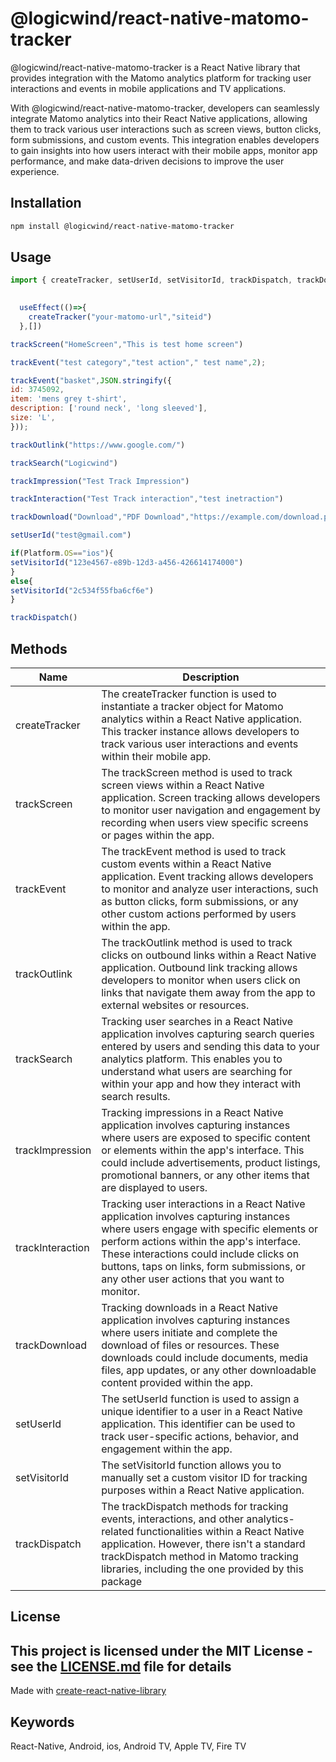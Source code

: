 # @logicwind/react-native-matomo-tracker

@logicwind/react-native-matomo-tracker is a React Native library that provides integration with the Matomo analytics platform for tracking user interactions and events in mobile applications and TV applications.

With @logicwind/react-native-matomo-tracker, developers can seamlessly integrate Matomo analytics into their React Native applications, allowing them to track various user interactions such as screen views, button clicks, form submissions, and custom events. This integration enables developers to gain insights into how users interact with their mobile apps, monitor app performance, and make data-driven decisions to improve the user experience.

## Installation

```sh
npm install @logicwind/react-native-matomo-tracker
```

## Usage

```js
import { createTracker, setUserId, setVisitorId, trackDispatch, trackDownload, trackEvent, trackImpression, trackInteraction, trackOutlink, trackScreen, trackSearch } from '@logicwind/react-native-matomo-tracker';
     
```

```js
  useEffect(()=>{
    createTracker("your-matomo-url","siteid")
  },[])

```

```js
trackScreen("HomeScreen","This is test home screen")

trackEvent("test category","test action"," test name",2);

trackEvent("basket",JSON.stringify({
id: 3745092,
item: 'mens grey t-shirt',
description: ['round neck', 'long sleeved'],
size: 'L',
}));

trackOutlink("https://www.google.com/")

trackSearch("Logicwind")

trackImpression("Test Track Impression")

trackInteraction("Test Track interaction","test inetraction")

trackDownload("Download","PDF Download","https://example.com/download.pdf")

setUserId("test@gmail.com")

if(Platform.OS=="ios"){
setVisitorId("123e4567-e89b-12d3-a456-426614174000")
} 
else{
setVisitorId("2c534f55fba6cf6e")
}

trackDispatch()

```

 

## Methods


| Name  | Description  |
|-----------------|-----------------|
| createTracker | The createTracker function is used to instantiate a tracker object for Matomo analytics within a React Native application. This tracker instance allows developers to track various user interactions and events within their mobile app. |
| trackScreen | The trackScreen method is used to track screen views within a React Native application. Screen tracking allows developers to monitor user navigation and engagement by recording when users view specific screens or pages within the app.| 
| trackEvent | The trackEvent method is used to track custom events within a React Native application. Event tracking allows developers to monitor and analyze user interactions, such as button clicks, form submissions, or any other custom actions performed by users within the app. | 
| trackOutlink | The trackOutlink method is used to track clicks on outbound links within a React Native application. Outbound link tracking allows developers to monitor when users click on links that navigate them away from the app to external websites or resources. | 
| trackSearch | Tracking user searches in a React Native application involves capturing search queries entered by users and sending this data to your analytics platform. This enables you to understand what users are searching for within your app and how they interact with search results. | 
| trackImpression | Tracking impressions in a React Native application involves capturing instances where users are exposed to specific content or elements within the app's interface. This could include advertisements, product listings, promotional banners, or any other items that are displayed to users. | 
| trackInteraction | Tracking user interactions in a React Native application involves capturing instances where users engage with specific elements or perform actions within the app's interface. These interactions could include clicks on buttons, taps on links, form submissions, or any other user actions that you want to monitor. | 
| trackDownload | Tracking downloads in a React Native application involves capturing instances where users initiate and complete the download of files or resources. These downloads could include documents, media files, app updates, or any other downloadable content provided within the app.| 
| setUserId | The setUserId function is used to assign a unique identifier to a user in a React Native application. This identifier can be used to track user-specific actions, behavior, and engagement within the app. | 
| setVisitorId | The setVisitorId function allows you to manually set a custom visitor ID for tracking purposes within a React Native application.  | 
| trackDispatch | The trackDispatch methods for tracking events, interactions, and other analytics-related functionalities within a React Native application. However, there isn't a standard trackDispatch method in Matomo tracking libraries, including the one provided by this package | 

<!-- ## Contributing

See the [contributing guide](CONTRIBUTING.md) to learn how to contribute to the repository and the development workflow. -->

## License

This project is licensed under the MIT License - see the [LICENSE.md](LICENSE) file for details
---

Made with [create-react-native-library](https://github.com/callstack/react-native-builder-bob)


## Keywords

React-Native, Android, ios, Android TV, Apple TV, Fire TV
